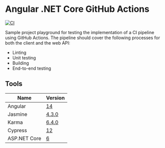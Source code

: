 # Angular .NET Core GitHub Actions

[![CI](https://github.com/unstablemolecule/angular-dotnet-gh-actions/actions/workflows/ci.yml/badge.svg)](https://github.com/unstablemolecule/angular-dotnet-gh-actions/actions/workflows/ci.yml)

Sample project playground for testing the implementation of a CI pipeline using GitHub Actions. The pipeline should cover the following processes for both the client and the web API:

- Linting
- Unit testing
- Building
- End-to-end testing

## Tools

Name | Version
--|--
Angular | [14](v14.angular.io/docs)
Jasmine | [4.3.0](https://jasmine.github.io)
Karma | [6.4.0](https://karma-runner.github.io/latest/index.html)
Cypress | [12](https://docs.cypress.io/guides/overview/why-cypress)
<span>ASP.</span>NET Core | [6](https://docs.microsoft.com/en-us/aspnet/core/getting-started/?view=aspnetcore-6.0&tabs=windows)
